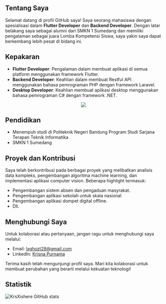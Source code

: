 ## Tentang Saya

Selamat datang di profil GitHub saya! Saya seorang mahasiswa dengan spesialisasi dalam **Flutter Developer** dan **Backend Developer**. Dengan latar belakang saya sebagai alumni dari SMKN 1 Sumedang dan memiliki pengalaman sebagai juara Lomba Kompetensi Siswa, saya yakin saya dapat berkembang lebih pesat di bidang ini.

## Kepakaran

- **Flutter Developer**: Pengalaman dalam membuat aplikasi di semua platform menggunakan framework Flutter.
- **Backend Developer**: Keahlian dalam membuat Restful API menggunakan bahasa pemrograman PHP dengan framework Laravel.
- **Desktop Developer**: Keahlian membuat aplikasi desktop menggunakan bahasa pemrograman C# dengan framework .NET.

<p align="center">
  <a href="https://skillicons.dev">
    <img src="https://skillicons.dev/icons?i=flutter,visualstudio,vscode,nodejs,vite,firebase,laravel,java,dotnet,c,cs,cpp,postman" />
  </a>
</p>

## Pendidikan

- Menempuh studi di Politeknik Negeri Bandung Program Studi Sarjana Terapan Teknik Informatika
- SMKN 1 Sumedang

## Proyek dan Kontribusi

Saya telah berkontribusi pada berbagai proyek yang melibatkan analisis data kompleks, pengembangan algoritma machine learning, dan implementasi aplikasi computer vision. Beberapa highlight termasuk:

- Pengembangan sistem absen dan pengaduan masyrakat.
- Pengembangan aplikasi sekolah untuk skala nasional
- Pengembangan aplikasi dompet digital offline.
- Dll.


## Menghubungi Saya

Untuk kolaborasi atau pertanyaan, jangan ragu untuk menghubungi saya melalui:

- Email: [lxghozt28@gmail.com](mailto:lxghozt28@gmail.com)
- LinkedIn: [Krisna Purnama](www.linkedin.com/in/krisna-purnama-b58058294)

Terima kasih telah mengunjungi profil saya. Mari kita kolaborasi untuk membuat perubahan yang berarti melalui kekuatan teknologi!

## Statistik
![KrsXishere GitHub stats](https://github-readme-stats.vercel.app/api?username=KrsXishere&show_icons=true&theme=dracula)
